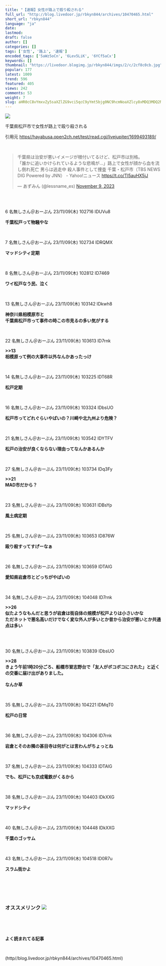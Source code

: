 ```yaml
---
title: "【速報】女性が路上で殴り殺される"
full_url: "http://blog.livedoor.jp/rbkyn844/archives/10470465.html"
short_url: "rbkyn844"
language: "ja"
date: 
lastmod: 
draft: false
author: []
categories: []
tags: ['女性', '路上', '速報']
encoded_tags: ['5aWz5oCn', '6Lev5LiK', '6YCf5aCx']
keywords: []
thumbnail: "https://livedoor.blogimg.jp/rbkyn844/imgs/2/c/2cf8c0cb.jpg"
popular: 177
latest: 1009
trend: 596
featured: 405
views: 242
comments: 53
weight: 7
slug: aHR0cC8vYmxvZy5saXZlZG9vci5qcC9yYmt5bjg0NC9hcmNoaXZlcy8xMDQ3MDQ2NS5odG1s
---
```


![](https://livedoor.blogimg.jp/rbkyn844/imgs/2/c/2cf8c0cb.jpg)

<div><p>千葉県松戸市で女性が路上で殴り殺される</p><p>引用元 <a href='https//hayabusa.open2ch.net/test/read.cgi/livejupiter/1699493189/' target='_blank' title=''>https//hayabusa.open2ch.net/test/read.cgi/livejupiter/1699493189/ </a> </p><br><blockquote class='twitter-tweet'><p dir='ltr' lang='ja'>千葉県は治安が悪いイメージが根付いてるけど、松戸市は別格。<br>「誰かに追いかけられているような悲鳴が…」路上で女性が顔から血を流し倒れ死亡 男らは逃走中 殺人事件として捜査 千葉・松戸市（TBS NEWS DIG Powered by JNN） - Yahoo!ニュース <a href='https//t.co/TI5auHX5jJ'>https//t.co/TI5auHX5jJ</a></p>— あずみん (@lessname_es) <a href='https//twitter.com/lessname_es/status/1722449697217155479?ref_src=twsrc%5Etfw'>November 9, 2023</a></blockquote> <br> <br> <p class='res1'>6 名無しさん＠おーぷん 23/11/09(木) 102716 IDUVu8 </p> <p class='res2'><b> 千葉松戸って物騒やな </b></p><br> <p class='res1'>7 名無しさん＠おーぷん 23/11/09(木) 102734 IDRQMX </p> <p class='res2'><b> マッドシティ定期 </b></p><br> <p class='res1'>8 名無しさん＠おーぷん 23/11/09(木) 102812 ID7469 </p> <p class='res2'><b> ワイ松戸なう民、泣く </b></p><br> <p class='res1'>13 名無しさん＠おーぷん 23/11/09(木) 103142 IDkwh8 </p> <p class='res2'><b> 神奈川県相模原市と<br>千葉県松戸市って事件の時この市見るの多い気がする </b></p><br> <p class='res1'>22 名無しさん＠おーぷん 23/11/09(木) 103613 ID7rnk </p> <p class='res2'><b> >>13<br>相模原って例の大事件以外なんかあったっけ </b></p><br> <p class='no-pc'></p> <p class='res1'>14 名無しさん＠おーぷん 23/11/09(木) 103225 IDT68R </p> <p class='res2'><b> 松戸定期 </b></p><br> <p class='res1'>16 名無しさん＠おーぷん 23/11/09(木) 103324 IDbsUO </p> <p class='res2'><b> 松戸市ってどれぐらいやばいの？川崎や北九州より危険？ </b></p><br> <p class='res1'>21 名無しさん＠おーぷん 23/11/09(木) 103542 IDYTFV </p> <p class='res2'><b> 松戸の治安が良くならない理由ってなんかあるんか </b></p><br> <p class='res1'>27 名無しさん＠おーぷん 23/11/09(木) 103734 IDq3Fy </p> <p class='res2'><b> >>21<br>MAD市だから？ </b></p><br> <p class='res1'>23 名無しさん＠おーぷん 23/11/09(木) 103631 IDBsYp </p> <p class='res2'><b> 風土病定期 </b></p><br> <p class='res1'>25 名無しさん＠おーぷん 23/11/09(木) 103653 ID876W </p> <p class='res2'><b> 殴り殺すってすげーなぁ </b></p><br> <p class='res1'>26 名無しさん＠おーぷん 23/11/09(木) 103659 IDTAlG </p> <p class='res2'><b> 愛知県岩倉市とどっちがやばいの </b></p><br> <p class='res1'>34 名無しさん＠おーぷん 23/11/09(木) 104048 ID7rnk </p> <p class='res2'><b> >>26<br>似たようなもんだと思うが岩倉は街自体の規模が松戸よりは小さいかな<br>ただネットで悪名高いだけでなく変な外人が多いとか昔から治安が悪いとか共通点は多い </b></p><br> <br> <p class='res1'>30 名無しさん＠おーぷん 23/11/09(木) 103839 IDbsUO </p> <p class='res2'><b>>>28 <br> きょう午前1時20分ごろ、船橋市習志野台で「友人がボコボコにされた」と近くの交番に届け出がありました。 <br> <br> なんか草 <br> </b></p><br> <p class='res1'>35 名無しさん＠おーぷん 23/11/09(木) 104221 IDMqT0 </p> <p class='res2'><b> 松戸の日常 </b></p><br> <p class='res1'>36 名無しさん＠おーぷん 23/11/09(木) 104306 ID7rnk </p> <p class='res2'><b> 岩倉とそのお隣の甚目寺は何がとは言わんがちょっとね </b></p><br> <p class='res1'>37 名無しさん＠おーぷん 23/11/09(木) 104333 IDTAlG </p> <p class='res2'><b> でも、松戸にも京成電鉄がくるから </b></p><br> <p class='res1'>38 名無しさん＠おーぷん 23/11/09(木) 104403 IDkXXG </p> <p class='res2'><b> マッドシティ </b></p><br> <p class='res1'>40 名無しさん＠おーぷん 23/11/09(木) 104448 IDkXXG </p> <p class='res2'><b> 千葉のゴッサム </b></p><br> <p class='res1'>43 名無しさん＠おーぷん 23/11/09(木) 104518 ID0R7u </p> <p class='res2'><b> スラム街かよ </b></p><br> <p id='5077e33f033c4e934bb013c7c4eb8bbd'> </p><br> <br> <p class='no-pc'></p> <h3 class='linkh'>オススメリンク <img src='http//blog.livedoor.jp/rbkyn844/ftp/fusagikom-fikergh.png'></h3> <p class='link2'> </p><br> <p class='no-pc'></p> <p class='no-pc'><br><p><b>よく読まれてる記事</b></p><br></p> </div>

(http//blog.livedoor.jp/rbkyn844/archives/10470465.html)

